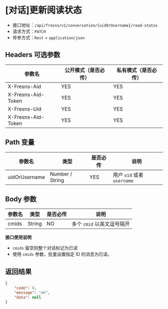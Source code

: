 # [对话]更新阅读状态

- 接口地址：`/api/fresns/v1/conversation/{uidOrUsername}/read-status`
- 请求方式：`PATCH`
- 传参方式：`Rest` + `application/json`

## Headers 可选参数

| 参数名 | 公开模式（是否必传） | 私有模式（是否必传） |
| --- | --- | --- |
| X-Fresns-Aid | YES | YES |
| X-Fresns-Aid-Token | YES | YES |
| X-Fresns-Uid | YES | YES |
| X-Fresns-Aid-Token | YES | YES |

## Path 变量

| 参数名 | 类型 | 是否必传 | 说明 |
| --- | --- | --- | --- |
| uidOrUsername | Number / String | YES | 用户 `uid` 或者 `username` |

## Body 参数

| 参数名 | 类型 | 是否必传 | 说明 |
| --- | --- | --- | --- |
| cmids | String | NO | 多个 `cmid` 以英文逗号隔开 |

**接口使用说明**

- `cmids` 留空则整个对话标记为已读
- 使用 `cmids` 参数，批量设置指定 ID 的消息为已读。

## 返回结果

```json
{
    "code": 0,
    "message": "ok",
    "data": null
}
```
